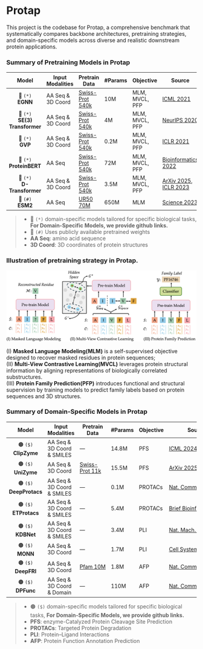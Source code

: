 
# Protap

This project is the codebase for Protap, a comprehensive benchmark that systematically compares backbone architectures, pretraining strategies, and domain-specific models across diverse and realistic downstream protein applications.

### Summary of Pretraining Models in Protap

|**Model** | **Input Modalities** | **Pretrain Data** | **#Params** | **Objective** | **Source** |
|:-------------:|----------------------|-------------------|-------------|---------------|------------|
| 🔴 `(*)` <br> **EGNN**          | AA Seq & 3D Coord  | [Swiss-Prot 540k](https://www.uniprot.org/uniprotkb?query=reviewed:true) | 10M  | MLM, MVCL, PFP | [ICML 2021](https://proceedings.mlr.press/v139/satorras21a.html)           |
| 🔴 `(*)` <br> **SE(3) Transformer** | AA Seq & 3D Coord | [Swiss-Prot 540k](https://www.uniprot.org/uniprotkb?query=reviewed:true) | 4M   | MLM, MVCL, PFP | [NeurIPS 2020](https://proceedings.neurips.cc/paper/2020/hash/15231a7ce4ba789d13b722cc5c955834-Abstract.html) |
| 🔴 `(*)` <br> **GVP**           | AA Seq & 3D Coord | [Swiss-Prot 540k](https://www.uniprot.org/uniprotkb?query=reviewed:true) | 0.2M | MLM, MVCL, PFP | [ICLR 2021](https://openreview.net/forum?id=1YLJDvSx6J4)                    |
| 🔴 `(*)` <br> **ProteinBERT**   | AA Seq           | [Swiss-Prot 540k](https://www.uniprot.org/uniprotkb?query=reviewed:true) | 72M  | MLM, MVCL, PFP | [Bioinformatics 2022](https://academic.oup.com/bioinformatics/article/38/8/2102/6502274) |
| 🔴 `(*)` <br> **D-Transformer** | AA Seq &  3D Coord | [Swiss-Prot 540k](https://www.uniprot.org/uniprotkb?query=reviewed:true) | 3.5M | MLM, MVCL, PFP | [ArXiv 2025](https://arxiv.org/abs/2502.06914), [ICLR 2023](https://openreview.net/forum?id=vZTp1oPV3PC) |
| 🔵 `(#)` <br> **ESM2**          | AA Seq           | [UR50 70M](https://www.uniprot.org/help/uniref)                      | 650M | MLM           | [Science 2023](https://www.science.org/doi/10.1126/science.ade2574)         |  
> - 🔴 `(*)` domain-specific models tailored for specific biological tasks, **For Domain-Specific Models, we provide github links.**
> - 🔵 `(#)` Uses publicly available pretrained weights  
> - **AA Seq**: amino acid sequence  
> - **3D Coord**: 3D coordinates of protein structures   

### Illustration of pretraining strategy in Protap.
![Illustration of pretraining tasks in Protap](/figures/pretrain_strategy.png) 

(I) **Masked Language Modeling(MLM)** is a self-supervised objective designed to recover masked residues in protein sequences;  
(II) **Multi-View Contrastive Learning(MVCL)** leverages protein structural information by aligning representations of biologically correlated substructures.  
(III) **Protein Family Prediction(PFP)** introduces functional and structural supervision by training models to predict family labels based on protein sequences and 3D structures.


### Summary of Domain-Specific Models in Protap

| **Model** | **Input Modalities** | **Pretrain Data** | **#Params** | **Objective** | **Source** | **Github** |
|:----------:|----------------------|-------------------|-------------|---------------|------------|:--------:|
| 🟤 `($)` <br> **ClipZyme**   | AA Seq & 3D Coord & SMILES | — | 14.8M | PFS | [ICML&nbsp;2024](https://openreview.net/forum?id=0mYAK6Yhhm) | [:octocat:](https://github.com/pgmikhael/clipzyme) |
| 🟤 `($)` <br> **UniZyme**    | AA Seq & 3D Coord | [Swiss-Prot&nbsp;11k](https://www.uniprot.org/uniprotkb?query=reviewed:true) | 15.5M | PFS | [ArXiv&nbsp;2025](https://arxiv.org/abs/2502.06914) | [:octocat:](https://anonymous.4open.science/r/UniZyme-4A67) |
| 🟤 `($)` <br> **DeepProtacs**| AA Seq & 3D Coord & SMILES | — | 0.1M | PROTACs | [Nat.&nbsp;Comm&nbsp;2022](https://www.nature.com/articles/s41467-022-34807-3) |  [:octocat:](https://github.com/Fenglei104/DeepPROTACs)|
| 🟤 `($)` <br> **ETProtacs**  | AA Seq & 3D Coord & SMILES | — | 5.4M | PROTACs | [Brief&nbsp;Bioinf&nbsp;2025](https://academic.oup.com/bib/article/26/1/bbae654/7948073) |  [:octocat:](https://github.com/GuanyuYue/ET-PROTACs)|
| 🟤 `($)` <br> **KDBNet**     | AA Seq & 3D Coord & SMILES | — | 3.4M | PLI | [Nat.&nbsp;Mach.&nbsp;Intell&nbsp;2023](https://www.nature.com/articles/s42256-023-00751-0) |  [:octocat:](https://github.com/luoyunan/KDBNet) |
| 🟤 `($)` <br> **MONN**       | AA Seq & 3D Coord | — | 1.7M | PLI | [Cell&nbsp;Systems&nbsp;2024](https://www.sciencedirect.com/science/article/pii/S2405471220300818) |  [:octocat:](https://github.com/lishuya17/MONN) |
| 🟤 `($)` <br> **DeepFRI**    | AA Seq & 3D Coord | [Pfam&nbsp;10M](https://pfam.xfam.org/) | 1.8M | AFP | [Nat.&nbsp;Comm&nbsp;2021](https://www.nature.com/articles/s41467-021-23303-9) |  [:octocat:](https://github.com/flatironinstitute/DeepFRI) |
| 🟤 `($)` <br> **DPFunc**     | AA Seq & 3D Coord & Domain | — | 110M | AFP | [Nat.&nbsp;Comm&nbsp;2025](https://www.nature.com/articles/s41467-024-54816-8) |  [:octocat:](https://github.com/CSUBioGroup/DPFunc) |


> - 🟤 `($)` domain-specific models tailored for specific biological tasks, **For Domain-Specific Models, we provide github links.**
> - **PFS**: enzyme-Catalyzed Protein Cleavage Site Prediction  
> - **PROTACs**: Targeted Protein Degradation  
> - **PLI**: Protein–Ligand Interactions  
> - **AFP**: Protein Function Annotation Prediction



